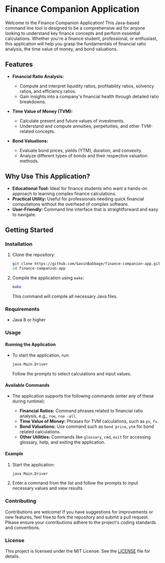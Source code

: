 # Finance Companion Application

Welcome to the Finance Companion Application! This Java-based command line tool is designed to be a comprehensive aid for anyone looking to understand key finance concepts and perform essential calculations. Whether you're a finance student, professional, or enthusiast, this application will help you grasp the fundamentals of financial ratio analysis, the time value of money, and bond valuations.

## Features

- **Financial Ratio Analysis:**
  - Compute and interpret liquidity ratios, profitability ratios, solvency ratios, and efficiency ratios.
  - Gain insights into a company's financial health through detailed ratio breakdowns.

- **Time Value of Money (TVM):**
  - Calculate present and future values of investments.
  - Understand and compute annuities, perpetuities, and other TVM-related concepts.

- **Bond Valuations:**
  - Evaluate bond prices, yields (YTM), duration, and convexity.
  - Analyze different types of bonds and their respective valuation methods.

## Why Use This Application?

- **Educational Tool:** Ideal for finance students who want a hands-on approach to learning complex finance calculations.
- **Practical Utility:** Useful for professionals needing quick financial computations without the overhead of complex software.
- **User-Friendly:** Command line interface that is straightforward and easy to navigate.

## Getting Started

### Installation

1. Clone the repository:

   ```bash
   git clone https://github.com/GavinBabbage/finance-companion-app.git
   cd finance-companion-app
   ```

2. Compile the application using `make`:

   ```bash
   make
   ```

   This command will compile all necessary Java files.

### Requirements

- Java 8 or higher

### Usage

#### Running the Application

- To start the application, run:

  ```bash
  java Main.Driver
  ```

  Follow the prompts to select calculations and input values.

#### Available Commands

- The application supports the following commands (enter any of these during runtime):

  - **Financial Ratios:** Command phrases related to financial ratio analysis, e.g., `roe`, `roa -all`.
  - **Time Value of Money:** Phrases for TVM calculations, such as `pv`, `fv`.
  - **Bond Valuations:** Use command such as `bond price`, `ytm` for bond related calculations.
  - **Other Utilities:** Commands like `glossary`, `cmd`, `exit` for accessing glossary, help, and exiting the application.

#### Example

1. Start the application:

   ```bash
   java Main.Driver
   ```

2. Enter a command from the list and follow the prompts to input necessary values and view results.

### Contributing

Contributions are welcome! If you have suggestions for improvements or new features, feel free to fork the repository and submit a pull request. Please ensure your contributions adhere to the project's coding standards and conventions.

### License

This project is licensed under the MIT License. See the [LICENSE](LICENSE) file for details.
